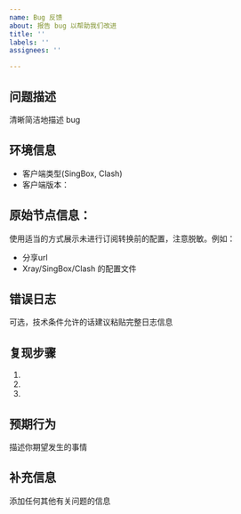 ```yaml
---
name: Bug 反馈
about: 报告 bug 以帮助我们改进
title: ''
labels: ''
assignees: ''

---
```


## 问题描述
清晰简洁地描述 bug

## 环境信息
- 客户端类型(SingBox, Clash)
- 客户端版本：

## 原始节点信息：
使用适当的方式展示未进行订阅转换前的配置，注意脱敏。例如：
- 分享url
- Xray/SingBox/Clash 的配置文件

## 错误日志
可选，技术条件允许的话建议粘贴完整日志信息

## 复现步骤
1.
2.
3.

## 预期行为
描述你期望发生的事情

## 补充信息
添加任何其他有关问题的信息
